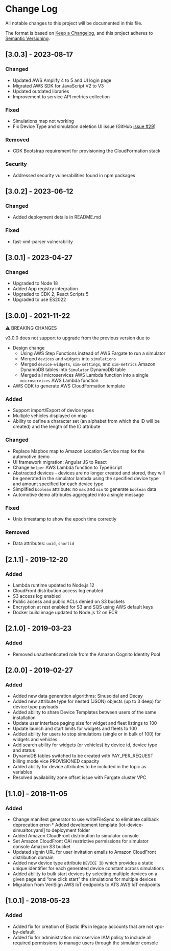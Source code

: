# Change Log 
All notable changes to this project will be documented in this file. 
 
The format is based on [Keep a Changelog](https://keepachangelog.com/en/1.0.0/), 
and this project adheres to [Semantic Versioning](https://semver.org/spec/v2.0.0.html). 
## [3.0.3] - 2023-08-17
### Changed
- Updated AWS Amplify 4 to 5 and UI login page
- Migrated AWS SDK for JavaScript V2 to V3
- Updated outdated libraries
- Improvement to service API metrics collection

### Fixed
- Simulations map not working
- Fix Device Type and simulation deletion UI issue  (GitHub [issue #29](https://github.com/aws-solutions/iot-device-simulator/issues/29))

### Removed
- CDK Bootstrap requirement for provisioning the CloudFormation stack

### Security
- Addressed security vulnerabilities found in npm packages

## [3.0.2] - 2023-06-12
### Changed
- Added deployment details in README.md

### Fixed
- fast-xml-parser vulnerability

## [3.0.1] - 2023-04-27
### Changed
- Upgraded to Node 18
- Added App registry integration
- Upgraded to CDK 2, React Scripts 5
- Upgraded to use ES2022

## [3.0.0] - 2021-11-22
⚠️ BREAKING CHANGES

v3.0.0 does not support to upgrade from the previous version due to
- Design change
  - Using AWS Step Functions instead of AWS Fargate to run a simulator
  - Merged `devices` and `widgets` into `simulations`
  - Merged `device-widgets`, `sim-settings`, and `sim-metrics` Amazon DynamoDB tables into `Simulator` DynamoDB table
  - Merged all microservices AWS Lambda function into a single `microservices` AWS Lambda function
- AWS CDK to generate AWS CloudFormation template

### Added
- Support import/Export of device types
- Multiple vehicles displayed on map
- Ability to define a character set (an alphabet from which the ID will be created) and the length of the ID attribute

### Changed
- Replace Mapbox map to Amazon Location Service map for the automotive demo
- UI framework migration: Angular JS to React
- Change `helper` AWS Lambda function to TypeScript
- Abstracted devices - devices are no longer created and stored, they will be generated in the simulator lambda using the specified device type and amount specified for each device type
- Simplified `boolean` attribute: no `max` and `min` to generate `boolean` data
- Automotive demo attributes aggregated into a single message

### Fixed
- Unix timestamp to show the epoch time correctly

### Removed
- Data attributes: `uuid`, `shortid`

## [2.1.1] - 2019-12-20
### Added 
- Lambda runtime updated to Node.js 12
- CloudFront distribution access log enabled
- S3 access log enabled
- Public access and public ACLs denied on S3 buckets
- Encryption at rest enabled for S3 and SQS using AWS default keys
- Docker build image updated to Node.js 12 on ECR

## [2.1.0] - 2019-03-23
### Added 
- Removed unauthenticated role from the Amazon Cognito Identity Pool

## [2.0.0] - 2019-02-27
### Added 
- Added new data generation algorithms: Sinusoidal and Decay
- Added new attribute type for nested (JSON) objects (up to 3 deep) for device type payloads
- Added ability to share Device Templates between users of the same installation
- Update user interface paging size for widget and fleet listings to 100
- Update launch and start limits for widgets and fleets to 100
- Added ability for users to stop simulations (single or in bulk of 100) for widgets and vehicles.
- Add search ability for widgets (or vehicles) by device id, device type and status
- DynamoDB tables switched to be created with PAY_PER_REQUEST billing mode vice PROVISIONED capacity
- Added ability for device attributes to be included in the topic as variables
- Resolved availability zone offset issue with Fargate cluster VPC

## [1.1.0] - 2018-11-05
### Added 
- Change manifest generator to use writeFileSync to eliminate callback deprecation error-* Added development template [iot-device-simualtor.yaml] to deployment folder
- Added Amazon CloudFront distribution to simulator console
- Set Amazon CloudFront OAI restrictive permissions for simulator console Amazon S3 bucket 
- Updated signin URL for user invitation emails to Amazon CloudFront distribution domain
- Added new device type attribute `DEVICE ID` which provides a static unique identifier for each generated device constant across simulations
- Added ability to bulk start devices by selecting multiple devices on a given page and “one click start” the simulations for multiple devices
- Migration from VeriSign AWS IoT endpoints to ATS AWS IoT endpoints

## [1.0.1] - 2018-05-23
### Added 
- Added fix for creation of Elastic IPs in legacy accounts that are not vpc-by-default
- Added fix for administration microservice IAM policy to include all required permissions to manage users through the simulator console

